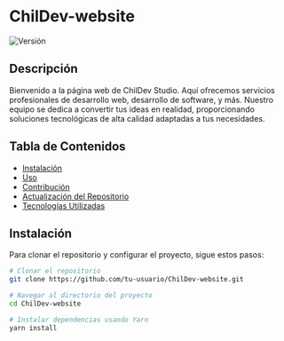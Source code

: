 # ChilDev-website

![Versión](https://img.shields.io/badge/versión-1.0.0-green)

## Descripción

Bienvenido a la página web de ChilDev Studio. Aquí ofrecemos servicios profesionales de desarrollo web, desarrollo de software, y más. Nuestro equipo se dedica a convertir tus ideas en realidad, proporcionando soluciones tecnológicas de alta calidad adaptadas a tus necesidades.

## Tabla de Contenidos

- [Instalación](#instalación)
- [Uso](#uso)
- [Contribución](#contribución)
- [Actualización del Repositorio](#actualización-del-repositorio)
- [Tecnologías Utilizadas](#tecnologías-utilizadas)

## Instalación

Para clonar el repositorio y configurar el proyecto, sigue estos pasos:

```bash
# Clonar el repositorio
git clone https://github.com/tu-usuario/ChilDev-website.git

# Navegar al directorio del proyecto
cd ChilDev-website

# Instalar dependencias usando Yarn
yarn install
